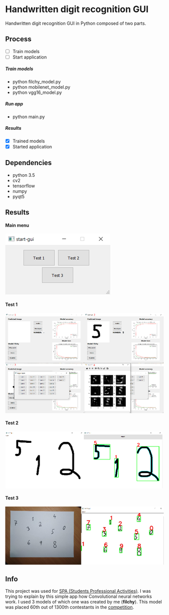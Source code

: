 # Handwritten digit recognition GUI
Handwritten digit recognition GUI in Python composed of two parts.
## Process
- [ ] Train models
- [ ] Start application

##### Train models
- python filchy_model.py
- python mobilenet_model.py
- python vgg16_model.py

##### Run app
- python main.py

##### Results
- [x] Trained models
- [x] Started application

## Dependencies
* python 3.5
* cv2
* tensorflow
* numpy
* pyqt5
## Results
#### Main menu
![](show_imgs/startmenu.png)
#### Test 1
![](show_imgs/test13.png)
#### Test 2
![](show_imgs/test22.png)
#### Test 3
![](show_imgs/test33.png)
## Info
This project was used for [SPA (Students Professional Activities)](http://www.soc.cz/). I was trying to explain by this simple app how Convolutional neural networks work. I used 3 models of which one was created by me (**filchy**). This model was placed 60th out of 1300th contestants in the [competition](https://www.kaggle.com/c/Kannada-MNIST).
